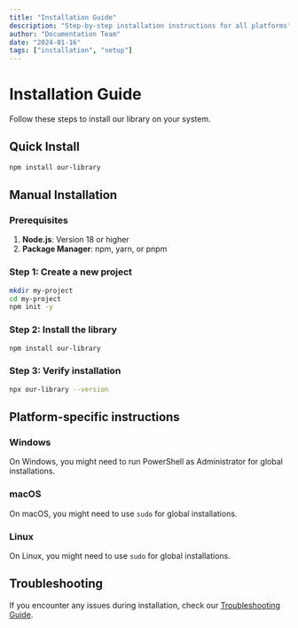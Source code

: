 ```yaml
---
title: "Installation Guide"
description: "Step-by-step installation instructions for all platforms"
author: "Documentation Team"
date: "2024-01-16"
tags: ["installation", "setup"]
---
```


# Installation Guide

Follow these steps to install our library on your system.

## Quick Install

```bash
npm install our-library
```

## Manual Installation

### Prerequisites

1. **Node.js**: Version 18 or higher
2. **Package Manager**: npm, yarn, or pnpm

### Step 1: Create a new project

```bash
mkdir my-project
cd my-project
npm init -y
```

### Step 2: Install the library

```bash
npm install our-library
```

### Step 3: Verify installation

```bash
npx our-library --version
```

## Platform-specific instructions

### Windows

On Windows, you might need to run PowerShell as Administrator for global installations.

### macOS

On macOS, you might need to use `sudo` for global installations.

### Linux

On Linux, you might need to use `sudo` for global installations.

## Troubleshooting

If you encounter any issues during installation, check our [Troubleshooting Guide](../troubleshooting). 
